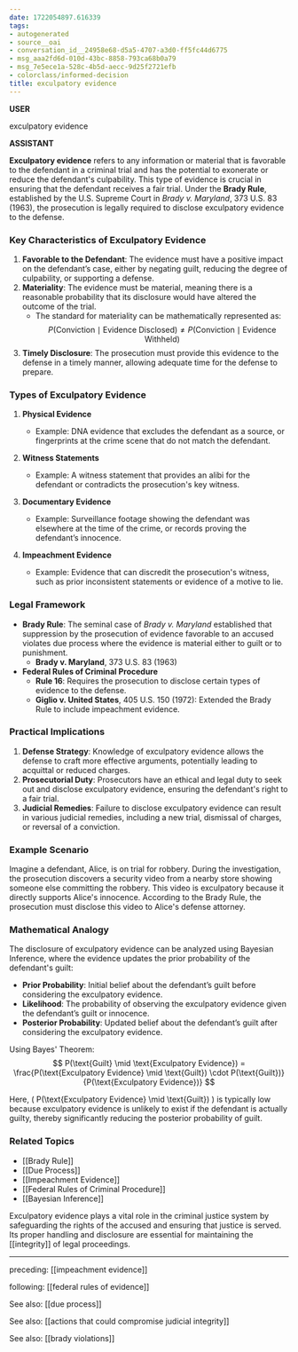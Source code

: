 ```yaml
---
date: 1722054897.616339
tags:
- autogenerated
- source__oai
- conversation_id__24958e68-d5a5-4707-a3d0-ff5fc44d6775
- msg_aaa2fd6d-010d-43bc-8858-793ca68b0a79
- msg_7e5ece1a-528c-4b5d-aecc-9d25f2721efb
- colorclass/informed-decision
title: exculpatory evidence
---
```


**USER**

exculpatory evidence


**ASSISTANT**

**Exculpatory evidence** refers to any information or material that is favorable to the defendant in a criminal trial and has the potential to exonerate or reduce the defendant's culpability. This type of evidence is crucial in ensuring that the defendant receives a fair trial. Under the **Brady Rule**, established by the U.S. Supreme Court in *Brady v. Maryland*, 373 U.S. 83 (1963), the prosecution is legally required to disclose exculpatory evidence to the defense.

### Key Characteristics of Exculpatory Evidence

1. **Favorable to the Defendant**: The evidence must have a positive impact on the defendant’s case, either by negating guilt, reducing the degree of culpability, or supporting a defense.
2. **Materiality**: The evidence must be material, meaning there is a reasonable probability that its disclosure would have altered the outcome of the trial.
   - The standard for materiality can be mathematically represented as:
     $$ P(\text{Conviction} \mid \text{Evidence Disclosed}) \neq P(\text{Conviction} \mid \text{Evidence Withheld}) $$
3. **Timely Disclosure**: The prosecution must provide this evidence to the defense in a timely manner, allowing adequate time for the defense to prepare.

### Types of Exculpatory Evidence

1. **Physical Evidence**
   - Example: DNA evidence that excludes the defendant as a source, or fingerprints at the crime scene that do not match the defendant.

2. **Witness Statements**
   - Example: A witness statement that provides an alibi for the defendant or contradicts the prosecution's key witness.

3. **Documentary Evidence**
   - Example: Surveillance footage showing the defendant was elsewhere at the time of the crime, or records proving the defendant’s innocence.

4. **Impeachment Evidence**
   - Example: Evidence that can discredit the prosecution's witness, such as prior inconsistent statements or evidence of a motive to lie.

### Legal Framework

- **Brady Rule**: The seminal case of *Brady v. Maryland* established that suppression by the prosecution of evidence favorable to an accused violates due process where the evidence is material either to guilt or to punishment.
  - **Brady v. Maryland**, 373 U.S. 83 (1963)
- **Federal Rules of Criminal Procedure**
  - **Rule 16**: Requires the prosecution to disclose certain types of evidence to the defense.
  - **Giglio v. United States**, 405 U.S. 150 (1972): Extended the Brady Rule to include impeachment evidence.

### Practical Implications

1. **Defense Strategy**: Knowledge of exculpatory evidence allows the defense to craft more effective arguments, potentially leading to acquittal or reduced charges.
2. **Prosecutorial Duty**: Prosecutors have an ethical and legal duty to seek out and disclose exculpatory evidence, ensuring the defendant's right to a fair trial.
3. **Judicial Remedies**: Failure to disclose exculpatory evidence can result in various judicial remedies, including a new trial, dismissal of charges, or reversal of a conviction.

### Example Scenario

Imagine a defendant, Alice, is on trial for robbery. During the investigation, the prosecution discovers a security video from a nearby store showing someone else committing the robbery. This video is exculpatory because it directly supports Alice's innocence. According to the Brady Rule, the prosecution must disclose this video to Alice's defense attorney.

### Mathematical Analogy

The disclosure of exculpatory evidence can be analyzed using Bayesian Inference, where the evidence updates the prior probability of the defendant's guilt:
- **Prior Probability**: Initial belief about the defendant’s guilt before considering the exculpatory evidence.
- **Likelihood**: The probability of observing the exculpatory evidence given the defendant’s guilt or innocence.
- **Posterior Probability**: Updated belief about the defendant’s guilt after considering the exculpatory evidence.

Using Bayes' Theorem:
$$ P(\text{Guilt} \mid \text{Exculpatory Evidence}) = \frac{P(\text{Exculpatory Evidence} \mid \text{Guilt}) \cdot P(\text{Guilt})}{P(\text{Exculpatory Evidence})} $$

Here, \( P(\text{Exculpatory Evidence} \mid \text{Guilt}) \) is typically low because exculpatory evidence is unlikely to exist if the defendant is actually guilty, thereby significantly reducing the posterior probability of guilt.

### Related Topics

- [[Brady Rule]]
- [[Due Process]]
- [[Impeachment Evidence]]
- [[Federal Rules of Criminal Procedure]]
- [[Bayesian Inference]]

Exculpatory evidence plays a vital role in the criminal justice system by safeguarding the rights of the accused and ensuring that justice is served. Its proper handling and disclosure are essential for maintaining the [[integrity]] of legal proceedings.


---

preceding: [[impeachment evidence]]  


following: [[federal rules of evidence]]

See also: [[due process]]


See also: [[actions that could compromise judicial integrity]]


See also: [[brady violations]]